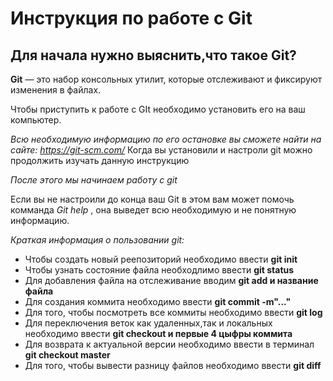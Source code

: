 # Инструкция по работе с Git
## **Для начала нужно выяснить,что такое Git?**
**Git** — это набор консольных утилит, которые отслеживают и фиксируют изменения в файлах.

Чтобы приступить к работе с GIt  необходимо установить его на ваш компьютер.


*Всю необходимую информацию по его остановке вы сможете найти на сайте: https://git-scm.com/*
Когда вы установили и настроли git можно продолжить изучать данную инструкцию

*После этого мы начинаем работу с git*

Если вы не настроили до конца ваш Git
в этом вам может помочь комманда *Git help* , она выведет всю необходимую и не понятную информацию.

*Краткая информация о пользовании git:* 
* Чтобы создать новый реепозиторий необходимо ввести **git init**
* Чтобы узнать состояние файла необходлимо ввести **git status**
* Для добавления файла на отслеживание вводим **git add и название файла**
* Для создания коммита необходимо ввести **git commit -m"..."**
* Для того, чтобы посмотреть все коммиты необходимо ввести **git log**
* Для переключения веток как удаленных,так и локальных необходимо ввести **git checkout и первые 4 цыфры коммита**
* Для возврата к актуальной версии необходимо ввести в терминал **git checkout master**
* Для того, чтобы вывести разницу файлов необходимо ввести **git diff**